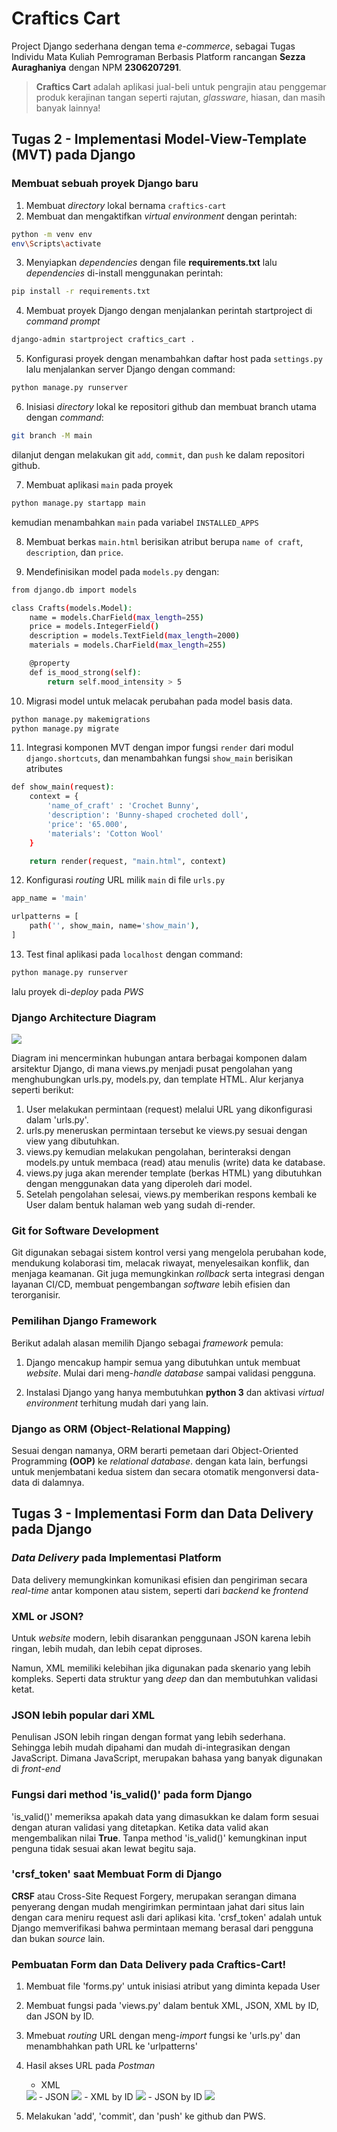 # Craftics Cart

Project Django sederhana dengan tema *e-commerce*, sebagai Tugas Individu Mata Kuliah Pemrograman Berbasis Platform rancangan **Sezza Auraghaniya** dengan NPM **2306207291**.
> **Craftics Cart** adalah aplikasi jual-beli untuk pengrajin atau penggemar produk kerajinan tangan seperti rajutan, *glassware*, hiasan, dan masih banyak lainnya!

## Tugas 2 - Implementasi Model-View-Template (MVT) pada Django

### Membuat sebuah proyek Django baru 
1. Membuat *directory* lokal bernama `craftics-cart`
2. Membuat dan mengaktifkan *virtual environment* dengan perintah:

```bash
python -m venv env
env\Scripts\activate
```

3. Menyiapkan *dependencies* dengan file **requirements.txt** lalu *dependencies* di-install menggunakan perintah:

```bash
pip install -r requirements.txt
```

4. Membuat proyek Django dengan menjalankan perintah startproject di *command prompt*

```bash
django-admin startproject craftics_cart .
```

5. Konfigurasi proyek dengan menambahkan daftar host pada `settings.py` lalu menjalankan server Django dengan command:

```bash
python manage.py runserver
```

6. Inisiasi *directory* lokal ke repositori github dan membuat branch utama dengan *command*:

```bash
git branch -M main
```

dilanjut dengan melakukan git `add`, `commit`, dan `push` ke dalam repositori github.

7. Membuat aplikasi `main` pada proyek

```bash
python manage.py startapp main
```

kemudian menambahkan `main` pada variabel `INSTALLED_APPS`

8. Membuat berkas `main.html` berisikan atribut berupa `name of craft`, `description`, dan `price`.

9. Mendefinisikan model pada `models.py` dengan:

```bash
from django.db import models

class Crafts(models.Model):
    name = models.CharField(max_length=255)
    price = models.IntegerField() 
    description = models.TextField(max_length=2000)
    materials = models.CharField(max_length=255)

    @property
    def is_mood_strong(self):
        return self.mood_intensity > 5
```

10. Migrasi model untuk melacak perubahan pada model basis data.

```bash
python manage.py makemigrations
python manage.py migrate
```

11. Integrasi komponen MVT dengan impor fungsi `render` dari modul `django.shortcuts`, dan menambahkan fungsi `show_main` berisikan atributes

```bash
def show_main(request):
    context = {
        'name_of_craft' : 'Crochet Bunny',
        'description': 'Bunny-shaped crocheted doll',
        'price': '65.000',
        'materials': 'Cotton Wool'
    }

    return render(request, "main.html", context)
```
12. Konfigurasi *routing* URL milik `main` di file `urls.py`

```bash
app_name = 'main'

urlpatterns = [
    path('', show_main, name='show_main'),
]
```
13. Test final aplikasi pada `localhost` dengan command:

```bash
python manage.py runserver
```
lalu proyek di-*deploy* pada *PWS*

### Django Architecture Diagram

  <img src="image/diagram-django.png">

Diagram ini mencerminkan hubungan antara berbagai komponen dalam arsitektur Django, di mana views.py menjadi pusat pengolahan yang menghubungkan urls.py, models.py, dan template HTML. Alur kerjanya seperti berikut:

1. User melakukan permintaan (request) melalui URL yang dikonfigurasi dalam 'urls.py'.
2. urls.py meneruskan permintaan tersebut ke views.py sesuai dengan view yang dibutuhkan.
3. views.py kemudian melakukan pengolahan, berinteraksi dengan models.py untuk membaca (read) atau menulis (write) data ke database.
4. views.py juga akan merender template (berkas HTML) yang dibutuhkan dengan menggunakan data yang diperoleh dari model.
5. Setelah pengolahan selesai, views.py memberikan respons kembali ke User dalam bentuk halaman web yang sudah di-render.

### Git for Software Development

Git digunakan sebagai sistem kontrol versi yang mengelola perubahan kode, mendukung kolaborasi tim, melacak riwayat, menyelesaikan konflik, dan menjaga keamanan. Git juga memungkinkan *rollback* serta integrasi dengan layanan CI/CD, membuat pengembangan *software* lebih efisien dan terorganisir.

### Pemilihan Django Framework

Berikut adalah alasan memilih Django sebagai *framework* pemula:

1. Django mencakup hampir semua yang dibutuhkan untuk membuat *website*. Mulai dari meng-*handle database* sampai validasi pengguna.

2. Instalasi Django yang hanya membutuhkan **python 3** dan aktivasi *virtual environment* terhitung mudah dari yang lain.

### Django as ORM (Object-Relational Mapping)

Sesuai dengan namanya, ORM berarti pemetaan dari Object-Oriented Programming **(OOP)** ke *relational database*. dengan kata lain, berfungsi untuk menjembatani kedua sistem dan secara otomatik mengonversi data-data di dalamnya.

## Tugas 3 - Implementasi Form dan Data Delivery pada Django

### *Data Delivery* pada Implementasi Platform

Data delivery memungkinkan komunikasi efisien dan pengiriman secara *real-time* antar komponen atau sistem, seperti dari *backend* ke *frontend*

### XML or JSON?

Untuk *website* modern, lebih disarankan penggunaan JSON karena lebih ringan, lebih mudah, dan lebih cepat diproses. 

Namun, XML memiliki kelebihan jika digunakan pada skenario yang lebih kompleks. Seperti data struktur yang *deep* dan dan membutuhkan validasi ketat.

### JSON lebih popular dari XML

Penulisan JSON lebih ringan dengan format yang lebih sederhana. Sehingga lebih mudah dipahami dan mudah di-integrasikan dengan JavaScript. Dimana JavaScript, merupakan bahasa yang banyak digunakan di *front-end*

### Fungsi dari method 'is_valid()' pada form Django

'is_valid()' memeriksa apakah data yang dimasukkan ke dalam form sesuai dengan aturan validasi yang ditetapkan. Ketika data valid akan mengembalikan nilai **True**. Tanpa method 'is_valid()' kemungkinan input penguna tidak sesuai akan lewat begitu saja.

### 'crsf_token' saat Membuat Form di Django

**CRSF** atau Cross-Site Request Forgery, merupakan serangan  dimana penyerang dengan mudah mengirimkan permintaan jahat dari situs lain dengan cara meniru request asli dari aplikasi kita. 'crsf_token' adalah untuk Django memverifikasi bahwa permintaan memang berasal dari pengguna dan bukan *source* lain.

### Pembuatan Form dan Data Delivery pada Craftics-Cart!

1. Membuat file 'forms.py' untuk inisiasi atribut yang diminta kepada User

2. Membuat fungsi pada 'views.py' dalam bentuk XML, JSON, XML by ID, dan JSON by ID.

3. Mmebuat *routing* URL dengan meng-*import* fungsi ke 'urls.py' dan menambhahkan path URL ke 'urlpatterns'

4. Hasil akses URL pada *Postman*

    - XML
    <img src="image/xml.png">
    - JSON
    <img src="image/json.png">
    - XML by ID
    <img src="image/xml-id.png">
    - JSON by ID
    <img src="image/json-id.png">

5. Melakukan 'add', 'commit', dan 'push' ke github dan PWS.